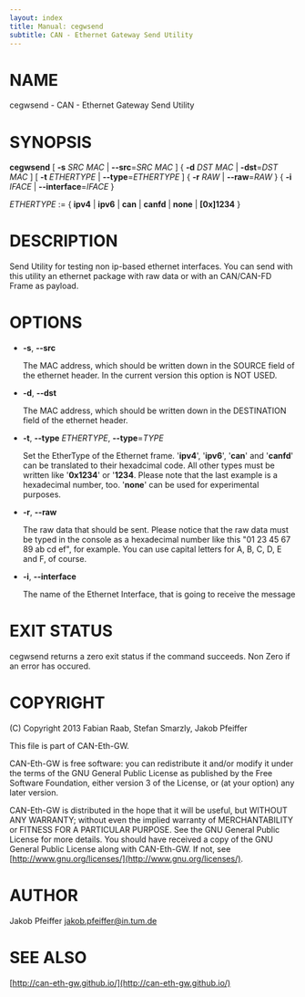 ```yaml
---
layout: index
title: Manual: cegwsend
subtitle: CAN - Ethernet Gateway Send Utility
---
```



# NAME

cegwsend - CAN - Ethernet Gateway Send Utility



# SYNOPSIS

__cegwsend__ \[ __\-s__ _SRC MAC_ | __\--src__=_SRC MAC_ \] { __\-d__ _DST MAC_ | __\-dst__=_DST MAC_ \] \[ __\-t__ _ETHERTYPE_ | __\--type__=_ETHERTYPE_ \] { __\-r__ _RAW_ | __\--raw__=_RAW_ } { __\-i__ _IFACE_ | __\--interface__=_IFACE_ }

_ETHERTYPE_ := { __ipv4__ | __ipv6__ | __can__ | __canfd__ | __none__ | __\[0x\]1234__ }



# DESCRIPTION

Send Utility for testing non ip-based ethernet interfaces. You can send with this utility an ethernet package with raw data or with an CAN/CAN-FD Frame as payload.



# OPTIONS

- __\-s__, __\--src__

    The MAC address, which should be written down in the SOURCE field of the ethernet header. In the current version this option is NOT USED.

- __\-d__, __\--dst__

    The MAC address, which should be written down in the DESTINATION field of the ethernet header.

- __\-t__, __\--type__ _ETHERTYPE_, __\--type__=_TYPE_

    Set the EtherType of the Ethernet frame. '__ipv4__', '__ipv6__', '__can__' and '__canfd__' can be translated to their hexadcimal code. All other types must be written like '__0x1234__' or '__1234__. Please note that the last example is a hexadecimal number, too. '__none__' can be used for experimental purposes.

- __\-r__, __\--raw__

    The raw data that should be sent. Please notice that the raw data must be typed in the console as a hexadecimal number like this "01 23 45 67 89 ab cd ef", for example. You can use capital letters for A, B, C, D, E and F, of course.

- __\-i__, __\--interface__

    The name of the Ethernet Interface, that is going to receive the message

# EXIT STATUS

cegwsend returns a zero exit status if the command succeeds. Non Zero if an error has occured.



# COPYRIGHT

(C) Copyright 2013 Fabian Raab, Stefan Smarzly, Jakob Pfeiffer

This file is part of CAN-Eth-GW.

CAN-Eth-GW is free software: you can redistribute it and/or modify
it under the terms of the GNU General Public License as published by
the Free Software Foundation, either version 3 of the License, or
(at your option) any later version.

CAN-Eth-GW is distributed in the hope that it will be useful,
but WITHOUT ANY WARRANTY; without even the implied warranty of
MERCHANTABILITY or FITNESS FOR A PARTICULAR PURPOSE.  See the
GNU General Public License for more details.
You should have received a copy of the GNU General Public License
along with CAN-Eth-GW. If not, see [http://www.gnu.org/licenses/](http://www.gnu.org/licenses/).

# AUTHOR

Jakob Pfeiffer <jakob.pfeiffer@in.tum.de>

# SEE ALSO

[http://can-eth-gw.github.io/](http://can-eth-gw.github.io/)

